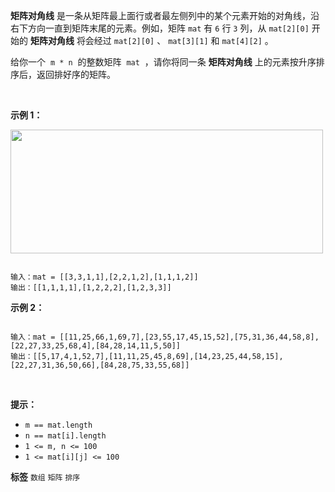  **矩阵对角线** 是一条从矩阵最上面行或者最左侧列中的某个元素开始的对角线，沿右下方向一直到矩阵末尾的元素。例如，矩阵 `mat` 有 `6` 行 `3` 列，从 `mat[2][0]` 开始的 **矩阵对角线** 将会经过 `mat[2][0]` 、 `mat[3][1]` 和 `mat[4][2]` 。

给你一个  `m * n`  的整数矩阵  `mat`  ，请你将同一条 **矩阵对角线** 上的元素按升序排序后，返回排好序的矩阵。

 

 **示例 1：** 

<img alt="" src="https://assets.leetcode-cn.com/aliyun-lc-upload/uploads/2020/01/25/1482_example_1_2.png" style="height: 198px; width: 500px;" />

```

输入：mat = [[3,3,1,1],[2,2,1,2],[1,1,1,2]]
输出：[[1,1,1,1],[1,2,2,2],[1,2,3,3]]

```
 **示例 2：** 

```

输入：mat = [[11,25,66,1,69,7],[23,55,17,45,15,52],[75,31,36,44,58,8],[22,27,33,25,68,4],[84,28,14,11,5,50]]
输出：[[5,17,4,1,52,7],[11,11,25,45,8,69],[14,23,25,44,58,15],[22,27,31,36,50,66],[84,28,75,33,55,68]]

```
 

 **提示：** 
-  `m == mat.length` 
-  `n == mat[i].length` 
-  `1 <= m, n <= 100` 
-  `1 <= mat[i][j] <= 100` 
 
**标签**
`数组` `矩阵` `排序` 

